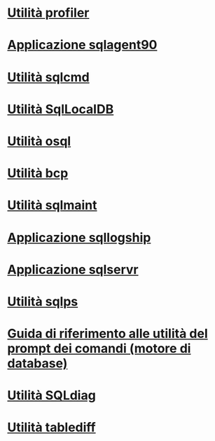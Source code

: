 # [Utilità profiler](profiler-utility.md)
# [Applicazione sqlagent90](sqlagent90-application.md)
# [Utilità sqlcmd](sqlcmd-utility.md)
# [Utilità SqlLocalDB](sqllocaldb-utility.md)
# [Utilità osql](osql-utility.md)
# [Utilità bcp](bcp-utility.md)
# [Utilità sqlmaint](sqlmaint-utility.md)
# [Applicazione sqllogship](sqllogship-application.md)
# [Applicazione sqlservr](sqlservr-application.md)
# [Utilità sqlps](sqlps-utility.md)
# [Guida di riferimento alle utilità del prompt dei comandi (motore di database)](command-prompt-utility-reference-database-engine.md)
# [Utilità SQLdiag](sqldiag-utility.md)
# [Utilità tablediff](tablediff-utility.md)
